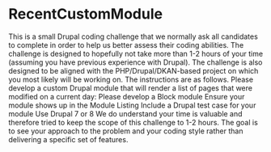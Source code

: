 # RecentCustomModule
This is a small Drupal coding challenge that we normally ask all candidates to complete in order to help us better assess their coding abilities. The challenge is designed to hopefully not take more than 1-2 hours of your time (assuming you have previous experience with Drupal). The challenge is also designed to be aligned with the PHP/Drupal/DKAN-based project on which you most likely will be working on. The instructions are as follows.  Please develop a custom Drupal module that will render a list of pages that were modified on a current day:  Please develop a Block module Ensure your module shows up in the Module Listing Include a Drupal test case for your module Use Drupal 7 or 8 We do understand your time is valuable and therefore tried to keep the scope of this challenge to 1-2 hours. The goal is to see your approach to the problem and your coding style rather than delivering a specific set of features.
